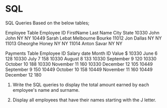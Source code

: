 # SQL
SQL Queries
Based on the below tables;

Employee Table 
Employee ID	     FirstName	Last Name	    City		     State
10330		           John		     John		     NY		        NY
10449		           Sarah		   Lebat		 Melbourne	Bourke
11012		           Jon		     Dallas		   NY		        NY
11013		           Gheorghe	   Honey		   NY	        	NY
11014		           Anton		   Savar		   NY		        NY

Payments Table 
Employee ID	  Salary date	  Month ID	  Value $
10330		         June		6		        128
10330		         July		        7		        158
10330		         August		8		        133
10330		        September	9		        120
10330		October		10		        188
10330		November	11		        160
10330		December	12		        105
10449		September	9		        150
10449		October		10		        158
10449		November	11		        160
10449		December	12		        180

1. Write the SQL queries to display the total amount earned by each employee's name and surname.

2. Display all employees that have their names starting with the J letter.
